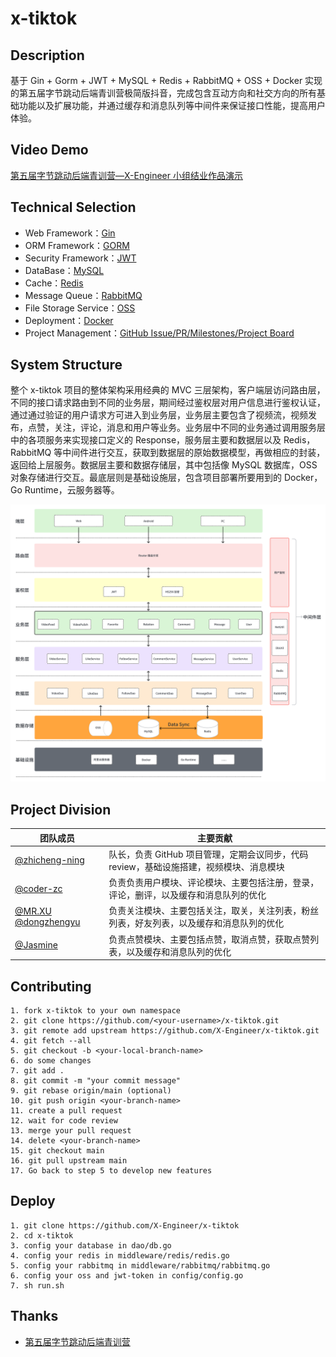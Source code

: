 # x-tiktok
## Description

基于 Gin + Gorm + JWT + MySQL + Redis + RabbitMQ + OSS + Docker 实现的第五届字节跳动后端青训营极简版抖音，完成包含互动方向和社交方向的所有基础功能以及扩展功能，并通过缓存和消息队列等中间件来保证接口性能，提高用户体验。

## Video Demo

[第五届字节跳动后端青训营—X-Engineer 小组结业作品演示](https://www.bilibili.com/video/BV1nj411F7L1/?share_source=copy_web&vd_source=fcc347bbf1c653735e29efa79e12dc86)

## Technical Selection

- Web Framework：[Gin](https://gin-gonic.com/)
- ORM Framework：[GORM](https://gorm.io/)
- Security Framework：[JWT](https://jwt.io/)
- DataBase：[MySQL](https://www.mysql.com/cn/)
- Cache：[Redis](https://redis.io/)
- Message Queue：[RabbitMQ](https://www.rabbitmq.com/)
- File Storage Service：[OSS](https://help.aliyun.com/product/31815.html)
- Deployment：[Docker](https://www.docker.com/)
- Project Management：[GitHub Issue/PR/Milestones/Project Board](https://github.com/X-Engineer/x-tiktok)

## System Structure

整个 x-tiktok 项目的整体架构采用经典的 MVC 三层架构，客户端层访问路由层，不同的接口请求路由到不同的业务层，期间经过鉴权层对用户信息进行鉴权认证，通过通过验证的用户请求方可进入到业务层，业务层主要包含了视频流，视频发布，点赞，关注，评论，消息和用户等业务。业务层中不同的业务通过调用服务层中的各项服务来实现接口定义的 Response，服务层主要和数据层以及 Redis，RabbitMQ 等中间件进行交互，获取到数据层的原始数据模型，再做相应的封装，返回给上层服务。数据层主要和数据存储层，其中包括像 MySQL 数据库，OSS 对象存储进行交互。最底层则是基础设施层，包含项目部署所要用到的 Docker，Go Runtime，云服务器等。

![](https://raw.githubusercontent.com/zhicheng-ning/Pic-Go/main/md/whiteboard_exported_image.png)

## Project Division

| **团队成员**                                                 | **主要贡献**                                                 |
| ------------------------------------------------------------ | ------------------------------------------------------------ |
| [@zhicheng-ning](https://github.com/zhicheng-ning)           | 队长，负责 GitHub 项目管理，定期会议同步，代码 review，基础设施搭建，视频模块、消息模块 |
| [@coder-zc](https://github.com/coder-zc)                     | 负责负责用户模块、评论模块、主要包括注册，登录，评论，删评，以及缓存和消息队列的优化 |
| [@MR.XU](https://github.com/Xuuuuuuuuuuuu) [@dongzhengyu](https://github.com/dongzhengyu816) | 负责关注模块、主要包括关注，取关，关注列表，粉丝列表，好友列表，以及缓存和消息队列的优化 |
| [@Jasmine](https://github.com/ruirui-wang-study)             | 负责点赞模块、主要包括点赞，取消点赞，获取点赞列表，以及缓存和消息队列的优化 |

## Contributing

```shell
1. fork x-tiktok to your own namespace
2. git clone https://github.com/<your-username>/x-tiktok.git
3. git remote add upstream https://github.com/X-Engineer/x-tiktok.git
4. git fetch --all
5. git checkout -b <your-local-branch-name>
6. do some changes
7. git add .
8. git commit -m "your commit message"
9. git rebase origin/main (optional)
10. git push origin <your-branch-name>
11. create a pull request
12. wait for code review
13. merge your pull request
14. delete <your-branch-name>
15. git checkout main
16. git pull upstream main
17. Go back to step 5 to develop new features
```

## Deploy

```shell
1. git clone https://github.com/X-Engineer/x-tiktok
2. cd x-tiktok
3. config your database in dao/db.go
4. config your redis in middleware/redis/redis.go
5. config your rabbitmq in middleware/rabbitmq/rabbitmq.go
6. config your oss and jwt-token in config/config.go
7. sh run.sh
```

## Thanks

- [第五届字节跳动后端青训营](https://juejin.cn/post/7171281874357059592)
